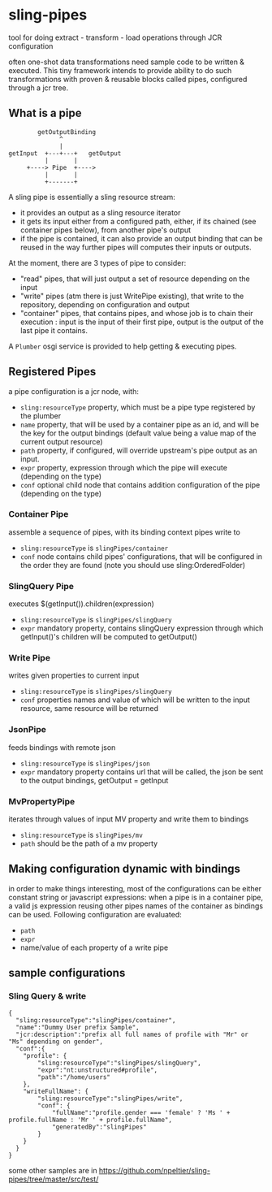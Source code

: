 # sling-pipes
tool for doing extract - transform - load operations through JCR configuration

often one-shot data transformations need sample code to be written & executed. This tiny framework intends to provide ability
to do such transformations with proven & reusable blocks called pipes, configured through a jcr tree.

## What is a pipe

```
        getOutputBinding       
              ^                
              |                
getInput  +---+---+   getOutput
          |       |            
     +----> Pipe  +---->       
          |       |            
          +-------+            
```
A sling pipe is essentially a sling resource stream:
* it provides an output as a sling resource iterator
* it gets its input either from a configured path, either, if its chained (see container pipes below), from another pipe's output
* if the pipe is contained, it can also provide an output binding that can be reused in the way further pipes will computes their
 inputs or outputs.
 
At the moment, there are 3 types of pipe to consider:
* "read" pipes, that will just output a set of resource depending on the input
* "write" pipes (atm there is just WritePipe existing), that write to the repository, depending on configuration and output
* "container" pipes, that contains pipes, and whose job is to chain their execution : input is the input of their first pipe,
 output is the output of the last pipe it contains.
 
A `Plumber` osgi service is provided to help getting & executing pipes.

## Registered Pipes
a pipe configuration is a jcr node, with:
* `sling:resourceType` property, which must be a pipe type registered by the plumber 
* `name` property, that will be used by a container pipe as an id, and will be the key for the output bindings (default value being a value map of the 
current output resource)
* `path` property, if configured, will override upstream's pipe output as an input.
* `expr` property, expression through which the pipe will execute (depending on the type) 
* `conf` optional child node that contains addition configuration of the pipe (depending on the type)

### Container Pipe
assemble a sequence of pipes, with its binding context pipes write to
* `sling:resourceType` is `slingPipes/container`
* `conf` node contains child pipes' configurations, that will be configured in the order they are found (note you should use sling:OrderedFolder)

### SlingQuery Pipe
executes $(getInput()).children(expression)
* `sling:resourceType` is `slingPipes/slingQuery`
* `expr` mandatory property, contains slingQuery expression through which getInput()'s children will be computed to getOutput()

### Write Pipe
writes given properties to current input
* `sling:resourceType` is `slingPipes/slingQuery`
* `conf` properties names and value of which will be written to the input resource, same resource will be returned  

### JsonPipe
feeds bindings with remote json
* `sling:resourceType` is `slingPipes/json`
* `expr` mandatory property contains url that will be called, the json be sent to the output bindings, getOutput = getInput

### MvPropertyPipe
iterates through values of input MV property and write them to bindings 
* `sling:resourceType` is `slingPipes/mv`
* `path` should be the path of a mv property

## Making configuration dynamic with bindings
in order to make things interesting, most of the configurations can be either constant string or javascript expressions: when a pipe 
is in a container pipe, a valid js expression reusing other pipes names of the container as bindings can be used.
Following configuration are evaluated:
* `path`
* `expr`
* name/value of each property of a write pipe


## sample configurations 

### Sling Query & write
```
{
  "sling:resourceType":"slingPipes/container",
  "name":"Dummy User prefix Sample",
  "jcr:description":"prefix all full names of profile with "Mr" or "Ms" depending on gender",
  "conf":{
    "profile": {
        "sling:resourceType":"slingPipes/slingQuery",
        "expr":"nt:unstructured#profile",
        "path":"/home/users"
    },
    "writeFullName": {       
        "sling:resourceType":"slingPipes/write",
        "conf": {
            "fullName":"profile.gender === 'female' ? 'Ms ' + profile.fullName : 'Mr ' + profile.fullName",
            "generatedBy":"slingPipes"
        }
    }
  }
}
```

some other samples are in https://github.com/npeltier/sling-pipes/tree/master/src/test/
